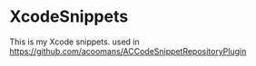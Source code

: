 XcodeSnippets
=============

This is my Xcode snippets. used in https://github.com/acoomans/ACCodeSnippetRepositoryPlugin
